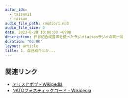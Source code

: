 ```yaml
---
actor_ids:
  - taisan11
  - taisan
audio_file_path: /audio/1.mp3
audio_file_size: 0
date: 2023-6-28 10:00:00 +0900
description: 世界初合成音声を使ったラジオtaisanラジオの第一回
duration: "00:00"
layout: article
title: 1. 自己紹介とか...
---
```


## 関連リンク

- [アリスとボブ - Wikipedia](https://ja.wikipedia.org/wiki/%E3%82%A2%E3%83%AA%E3%82%B9%E3%81%A8%E3%83%9C%E3%83%96)
- [NATOフォネティックコード - Wikipedia](https://ja.wikipedia.org/wiki/NATO%E3%83%95%E3%82%A9%E3%83%8D%E3%83%86%E3%82%A3%E3%83%83%E3%82%AF%E3%82%B3%E3%83%BC%E3%83%89)
